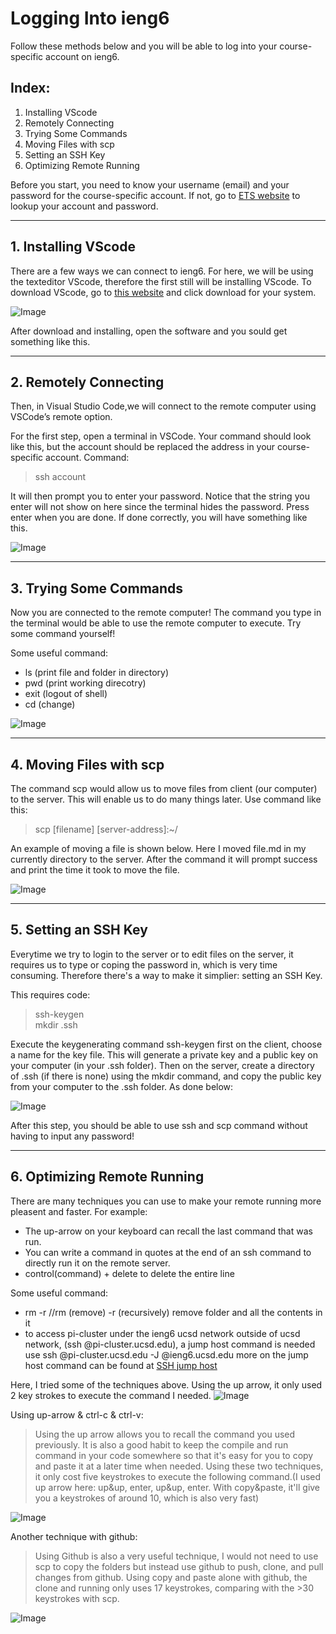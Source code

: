 
# Logging Into ieng6

Follow these methods below and you will be able to log into your course-specific account on ieng6.

## Index:
1. Installing VScode
2. Remotely Connecting
3. Trying Some Commands
4. Moving Files with scp
5. Setting an SSH Key
6. Optimizing Remote Running

Before you start, you need to know your username (email) and your password for the course-specific account. If not, go to [ETS website](https://sdacs.ucsd.edu/~icc/index.php) to lookup your account and password.

---

## 1. Installing VScode
There are a few ways we can connect to ieng6. For here, we will be using the texteditor VScode, therefore the first still will be installing VScode. To download VScode, go to [this website](https://code.visualstudio.com/Download) and click download for your system.

![Image](VScode-start-screen.png)

After download and installing, open the software and you sould get something like this.

---

## 2. Remotely Connecting
Then, in Visual Studio Code,we will connect to the remote computer using VSCode’s remote option.

For the first step, open a terminal in VSCode. Your command should look like this, but the account should be replaced the address in your course-specific account. Command:

> ssh account

It will then prompt you to enter your password. Notice that the string you enter will not show on here since the terminal hides the password. Press enter when you are done. If done correctly, you will have something like this.

![Image](login-success.png)

---

## 3. Trying Some Commands
Now you are connected to the remote computer! The command you type in the terminal would be able to use the remote computer to execute. Try some command yourself!

Some useful command:
* ls  (print file and folder in directory)
* pwd  (print working direcotry)
* exit (logout of shell)
* cd (change)

![Image](command-try.png)

---

## 4. Moving Files with scp
The command scp would allow us to move files from client (our computer) to the server. This will enable us to do many things later. Use command like this:

> scp [filename] [server-address]:~/

An example of moving a file is shown below. Here I moved file.md in my currently directory to the server. After the command it will prompt success and print the time it took to move the file.

![Image](movefile.png)

---

## 5. Setting an SSH Key
Everytime we try to login to the server or to edit files on the server, it requires us to type or coping the password in, which is very time consuming. Therefore there's a way to make it simplier: setting an SSH Key.

This requires code:
>ssh-keygen   <br />
mkdir .ssh

Execute the keygenerating command ssh-keygen first on the client, choose a name for the key file. This will generate a private key and a public key on 
your computer (in your .ssh folder). Then on the server, create a directory of .ssh (if there is none) using the mkdir command, and copy the public key from your computer to the .ssh folder. As done below:

![Image](sshkey-setup.png)

After this step, you should be able to use ssh and scp command without having to input any password!

---

## 6. Optimizing Remote Running
There are many techniques you can use to make your remote running more pleasent and faster. For example:
* The up-arrow on your keyboard can recall the last command that was run.
* You can write a command in quotes at the end of an ssh command to directly run it on the remote server.
* control(command) + delete to delete the entire line

Some useful command:
* rm -r <folderName>    //rm (remove) -r (recursively) remove folder and all the contents in it
* to access pi-cluster under the ieng6 ucsd network outside of ucsd network, (ssh <username>@pi-cluster.ucsd.edu), a jump host command is needed
  use ssh <username>@pi-cluster.ucsd.edu -J <username>@ieng6.ucsd.edu
  more on the jump host command can be found at [SSH jump host][1]

Here, I tried some of the techniques above. Using the up arrow, it only used 2 key strokes to execute the command I needed.
![Image](optimize.png)

Using up-arrow & ctrl-c & ctrl-v:
> Using the up arrow allows you to recall the command you used previously. It is also a good habit to keep the compile and run command in your code somewhere so that it's easy for you to copy and paste it at a later time when needed. Using these two techniques, it only cost five keystrokes to execute the following command.(I used up arrow here: up&up, enter, up&up, enter. With copy&paste, it'll give you a keystrokes of around 10, which is also very fast)

![Image](Using-up-tab.png)

Another technique with github: 
>Using Github is also a very useful technique, I would not need to use scp to copy the folders but instead use github to push, clone, and pull changes from github. Using copy and paste alone with github, the clone and running only uses 17 keystrokes, comparing with the >30 keystrokes with scp.

![Image](Using-github.png)

  
[1]: https://wiki.gentoo.org/wiki/SSH_jump_host
